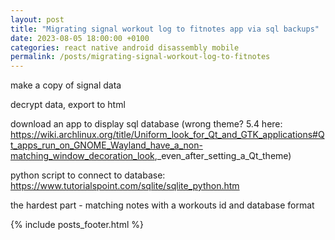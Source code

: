 ```yaml
---
layout: post
title: "Migrating signal workout log to fitnotes app via sql backups"
date: 2023-08-05 18:00:00 +0100
categories: react native android disassembly mobile
permalink: /posts/migrating-signal-workout-log-to-fitnotes
---
```


make a copy of signal data

decrypt data, export to html

download an app to display sql database 
(wrong theme? 5.4 here: <https://wiki.archlinux.org/title/Uniform_look_for_Qt_and_GTK_applications#Qt_apps_run_on_GNOME_Wayland_have_a_non-matching_window_decoration_look>,_even_after_setting_a_Qt_theme)

python script to connect to database:
<https://www.tutorialspoint.com/sqlite/sqlite_python.htm>

the hardest part - matching notes with a workouts id and database format



{% include posts_footer.html %}
